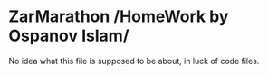# ZarMarathon /HomeWork by Ospanov Islam/
No idea what this file is supposed to be about, in luck of code files.
